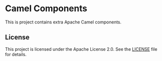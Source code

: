 # Camel Components

This is project contains extra Apache Camel components.

## License
This project is licensed under the Apache License 2.0. See the [LICENSE](LICENSE.md) file for details.



